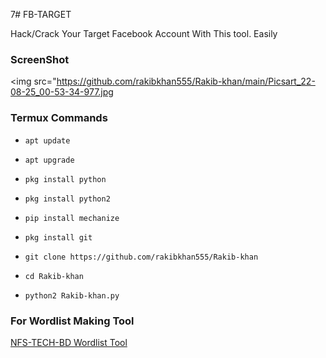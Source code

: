 7# FB-TARGET

Hack/Crack Your Target Facebook Account With This tool.
Easily 

### ScreenShot

<img src="https://github.com/rakibkhan555/Rakib-khan/main/Picsart_22-08-25_00-53-34-977.jpg

### Termux Commands

* `apt update`

* `apt upgrade`

* `pkg install python`

* `pkg install python2`

* `pip install mechanize`

* `pkg install git`

* `git clone https://github.com/rakibkhan555/Rakib-khan`

* `cd Rakib-khan`

* `python2 Rakib-khan.py`

### For Wordlist Making Tool

<a href="http://github.com/nfs-tech-bd/WORDLIST">NFS-TECH-BD Wordlist Tool</a>
